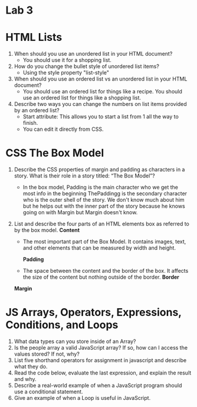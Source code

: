 # Lab 3

# HTML Lists 

1. When should you use an unordered list in your HTML document?
     - You should use it for a shopping list.
3. How do you change the bullet style of unordered list items?
     - Using the style property "list-style"
5. When should you use an ordered list vs an unordered list in your HTML document?
     - You should use an ordered list for things like a recipe. You should use an ordered list for things like a shopping list. 
7. Describe two ways you can change the numbers on list items provided by an ordered list?
     - Start attribute: This allows you to start a list from 1 all the way to finish.
     - You can edit it directly from CSS. 


# CSS The Box Model 

1. Describe the CSS properties of margin and padding as characters in a story. What is their role in a story titled: “The Box Model”?

   - In the box model, Padding is the main character who we get the most info in the beginning ThePaddingg is the secondary character who is the outer shell of the story. We don't know much about him but he helps out with the inner part of the story because he knows going on with Margin but Margin doesn't know. 

3. List and describe the four parts of an HTML elements box as referred to by the box model.
          **Content**
   
   - The most important part of the Box Model. It contains images, text, and other elements that can be measured by width and height.

     **Padding**

   - The space between the content and the border of the box. It affects the size of the content but nothing outside of the border. 
     **Border**
                                 
    **Margin**


# JS Arrays, Operators, Expressions, Conditions, and Loops

1. What data types can you store inside of an Array?
2. Is the people array a valid JavaScript array? If so, how can I access the values stored? If not, why?
3. List five shorthand operators for assignment in javascript and describe what they do.
4. Read the code below, evaluate the last expression, and explain the result and why.
5. Describe a real-world example of when a JavaScript program should use a conditional statement.
6. Give an example of when a Loop is useful in JavaScript.
   
